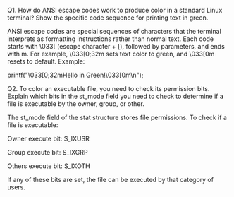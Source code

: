 Q1. How do ANSI escape codes work to produce color in a standard Linux terminal? Show the specific code sequence for printing text in green.

ANSI escape codes are special sequences of characters that the terminal interprets as formatting instructions rather than normal text.
Each code starts with \033[ (escape character + [), followed by parameters, and ends with m.
For example, \033[0;32m sets text color to green, and \033[0m resets to default.
Example:

printf("\033[0;32mHello in Green!\033[0m\n");


Q2. To color an executable file, you need to check its permission bits. Explain which bits in the st_mode field you need to check to determine if a file is executable by the owner, group, or other.

The st_mode field of the stat structure stores file permissions.
To check if a file is executable:

Owner execute bit: S_IXUSR

Group execute bit: S_IXGRP

Others execute bit: S_IXOTH

If any of these bits are set, the file can be executed by that category of users.

